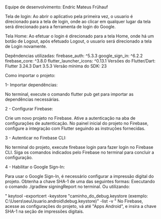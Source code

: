 Equipe de desenvolvimento: Endric Mateus Frühauf

Tela de login: Ao abrir o aplicativo pela primeira vez, o usuario é direcionado para a tela de login, onde ao clicar em qualquer lugar da tela será direcionado para a ferramenta de login do Google.

Tela Home: Ao efetuar o login é direcionado para a tela Home, onde há um botão de Logout, após efetuado Logout, o usuario será direcionado a tela de Login novamente.


Depêndencias utilizadas:
firebase_auth: ^5.3.3
google_sign_in: ^6.2.2
firebase_core: ^3.8.0
flutter_launcher_icons: ^0.13.1
Versões do Flutter/Dart:
Flutter 3.24.3
Dart 3.5.3
Versão mínima do SDK: 23


Como importar o projeto:

1- Importar dependências:

No terminal, execute o comando flutter pub get para importar as dependências necessárias.


2 - Configurar Firebase:

Crie um novo projeto no Firebase.
Ative a autenticação na aba de configurações de autenticação.
No painel inicial do projeto no Firebase, configure a integração com Flutter seguindo as instruções fornecidas.


3 - Autenticar no Firebase CLI:

No terminal do projeto, execute firebase login para fazer login no Firebase CLI.
Siga os comandos indicados pelo Firebase no terminal para concluir a configuração.


4 - Habilitar o Google Sign-In:

Para usar o Google Sign-In, é necessário configurar a impressão digital do projeto.
Obtenha a chave SHA-1 de uma das seguintes formas:
Executando o comando ./gradlew signingReport no terminal.
Ou utilizando:

" keytool -exportcert -keystore "caminho_do_debug.keystore (exemplo: C:\Users\seuUsuario\.android\debug.keystore)" -list -v  "
No Firebase, acesse as configurações do projeto, vá até "Apps Android", e insira a chave SHA-1 na seção de impressões digitais.
